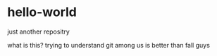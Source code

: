 # hello-world
just another repositry

what is this?
trying to understand git
among us is better than fall guys
